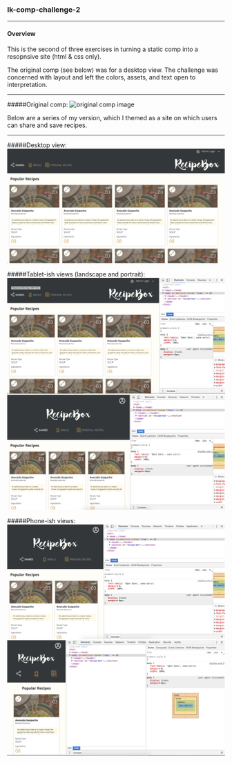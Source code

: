 ### lk-comp-challenge-2

-----

#### Overview
This is the second of three exercises in turning a static comp into a resopnsive site (html & css only).

The original comp (see below) was for a desktop view. The challenge was concerned with layout and left the colors, assets, and text open to interpretation.

-------

#####Original comp:
![original comp image](http://frontend.turing.io/assets/images/static-comp-challenge-2.jpg)

Below are a series of my version, which I themed as a site on which users can share and save recipes.

------------

#####Desktop view:
![my version, desktop view](images/readmeimages/fullscreen.png)

#####Tablet-ish views (landscape and portrait):
![my version, tablet landscape view](images/readmeimages/firstmediabreak.png)
![my version, tablet portrait view](images/readmeimages/secondmediabreak.png)

#####Phone-ish views:
![my version, phone view](images/readmeimages/thirdmediabreak.png)
![my version, second phone view](images/readmeimages/fourthmediabreak.png)
